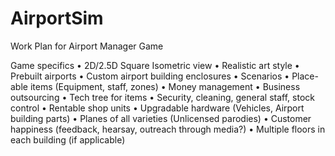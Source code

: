 AirportSim
==========
Work Plan for Airport Manager Game

Game specifics
•	2D/2.5D Square Isometric view
•	Realistic art style
•	Prebuilt airports
•	Custom airport building enclosures
•	Scenarios
•	Place-able items (Equipment, staff, zones)
•	Money management
•	Business outsourcing
•	Tech tree for items
•	Security, cleaning, general staff, stock control
•	Rentable shop units
•	Upgradable hardware (Vehicles, Airport building parts)
•	Planes of all varieties (Unlicensed parodies)
•	Customer happiness (feedback, hearsay, outreach through media?)
•	Multiple floors in each building (if applicable)
